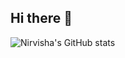 ## Hi there 👋

![Nirvisha's GitHub stats](https://github-readme-stats.vercel.app/api?username=nirvisha82&show_icons=true&theme=radical)


<!--
**Nirvisha82/Nirvisha82** is a ✨ _special_ ✨ repository because its `README.md` (this file) appears on your GitHub profile.

Here are some ideas to get you started:

- 🔭 I’m currently working on ...
- 🌱 I’m currently learning ...
- 👯 I’m looking to collaborate on ...
- 🤔 I’m looking for help with ...
- 💬 Ask me about ...
- 📫 How to reach me: ...
- 😄 Pronouns: ...
- ⚡ Fun fact: ...
-->
